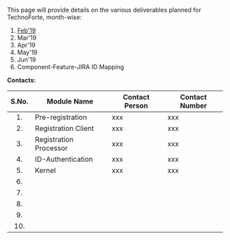 This page will provide details on the various deliverables planned for TechnoForte, month-wise: 
1. [Feb'19](https://github.com/mosip/mosip/wiki/Feb'19)
2. Mar'19
3. Apr'19
4. May'19
5. Jun'19
6. Component-Feature-JIRA ID Mapping

**Contacts:**

|**S.No.**| **Module Name**| **Contact Person**|**Contact Number**|
|:------:|-----|---|---|
|1.|Pre-registration| xxx | xxx|
|2.|Registration Client| xxx | xxx |
|3.|Registration Processor| xxx | xxx |
|4.|ID-Authentication| xxx | xxx |
|5.|Kernel| xxx | xxx |
|6.|| |
|7.|| |
|8.|| |
|9.|| |
|10.|| |
